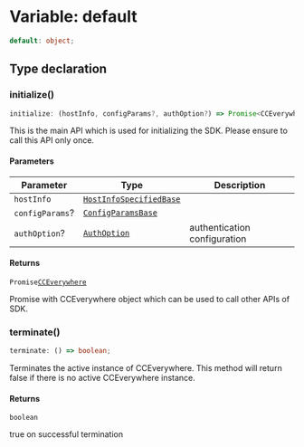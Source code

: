 # Variable: default

```ts
default: object;
```

## Type declaration

### initialize()

```ts
initialize: (hostInfo, configParams?, authOption?) => Promise<CCEverywhere>;
```

This is the main API which is used for initializing the SDK.
Please ensure to call this API only once.

#### Parameters

| Parameter       | Type                                                                                                          | Description                  |
| --------------- | ------------------------------------------------------------------------------------------------------------- | ---------------------------- |
| `hostInfo`      | [`HostInfoSpecifiedBase`](../../../../../shared/src/types/HostInfo.types/interfaces/HostInfoSpecifiedBase.md) |                              |
| `configParams`? | [`ConfigParamsBase`](../../../../../shared/src/types/HostInfo.types/interfaces/ConfigParamsBase.md)           |                              |
| `authOption`?   | [`AuthOption`](../../../../../shared/src/types/Authentication.types/type-aliases/AuthOption.md)               | authentication configuration |

#### Returns

`Promise`[`CCEverywhere`](../classes/CCEverywhere.md)

Promise with CCEverywhere object which can be used to call other APIs of SDK.

### terminate()

```ts
terminate: () => boolean;
```

Terminates the active instance of CCEverywhere.
This method will return false if there is no active CCEverywhere instance.

#### Returns

`boolean`

true on successful termination
